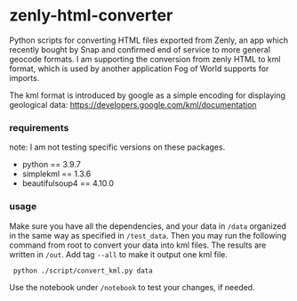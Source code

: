 # zenly-html-converter

Python scripts for converting HTML files exported from Zenly, an app which recently bought by Snap and confirmed end of service to more general geocode formats. I am supporting the conversion from zenly HTML to kml format, which is used by another application Fog of World supports for imports.

The kml format is introduced by google as a simple encoding for displaying geological data: https://developers.google.com/kml/documentation


### requirements
note: I am not testing specific versions on these packages.

- python == 3.9.7
- simplekml == 1.3.6
- beautifulsoup4 == 4.10.0

### usage

Make sure you have all the dependencies, and your data in `/data` organized in the same way as specified in `/test_data`. Then you may run the following command from root to convert your data into kml files. The results are written in `/out`. Add tag `--all` to make it output one kml file.

<code> python ./script/convert_kml.py data </code>

Use the notebook under `/notebook` to test your changes, if needed.